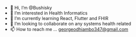 - 👋 Hi, I’m @Bushisky
- 👀 I’m interested in Health Informatics
- 🌱 I’m currently learning React, Flutter and FHIR 
- 💞️ I’m looking to collaborate on any systems health related
- 📫 How to reach me ... georgeodhiambo347@gmail.com

<!---
Bushisky/Bushisky is a ✨ special ✨ repository because its `README.md` (this file) appears on your GitHub profile.
You can click the Preview link to take a look at your changes.
--->
